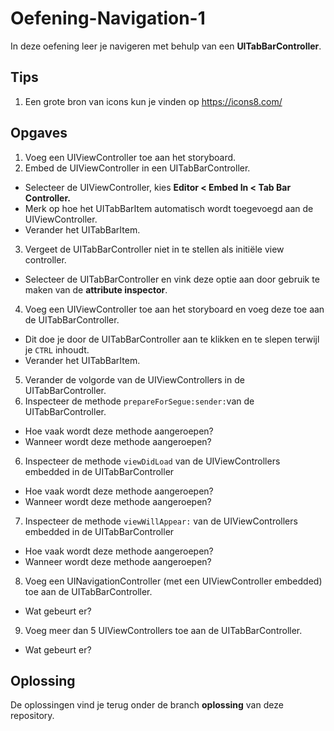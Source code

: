 # Oefening-Navigation-1

In deze oefening leer je navigeren met behulp van een **UITabBarController**.

## Tips
1. Een grote bron van icons kun je vinden op https://icons8.com/

## Opgaves
1. Voeg een UIViewController toe aan het storyboard.
2. Embed de UIViewController in een UITabBarController.
  - Selecteer de UIViewController, kies **Editor < Embed In < Tab Bar Controller.**
  - Merk op hoe het UITabBarItem automatisch wordt toegevoegd aan de UIViewController.
  - Verander het UITabBarItem.
3. Vergeet de UITabBarController niet in te stellen als initiële view controller.
  - Selecteer de UITabBarController en vink deze optie aan door gebruik te maken van de **attribute inspector**.
4. Voeg een UIViewController toe aan het storyboard en voeg deze toe aan de UITabBarController.
  - Dit doe je door de UITabBarController aan te klikken en te slepen terwijl je `CTRL` inhoudt.
  - Verander het UITabBarItem.
5. Verander de volgorde van de UIViewControllers in de UITabBarController.
6. Inspecteer de methode `prepareForSegue:sender:`van de UITabBarController.
  - Hoe vaak wordt deze methode aangeroepen?
  - Wanneer wordt deze methode aangeroepen?
6. Inspecteer de methode `viewDidLoad` van de UIViewControllers embedded in de UITabBarController
  - Hoe vaak wordt deze methode aangeroepen?
  - Wanneer wordt deze methode aangeroepen?
7. Inspecteer de methode `viewWillAppear:` van de UIViewControllers embedded in de UITabBarController
  - Hoe vaak wordt deze methode aangeroepen?
  - Wanneer wordt deze methode aangeroepen?
8. Voeg een UINavigationController (met een UIViewController embedded) toe aan de UITabBarController.
  - Wat gebeurt er?
9. Voeg meer dan 5 UIViewControllers toe aan de UITabBarController.
  - Wat gebeurt er?

## Oplossing
De oplossingen vind je terug onder de branch **oplossing** van deze repository.

